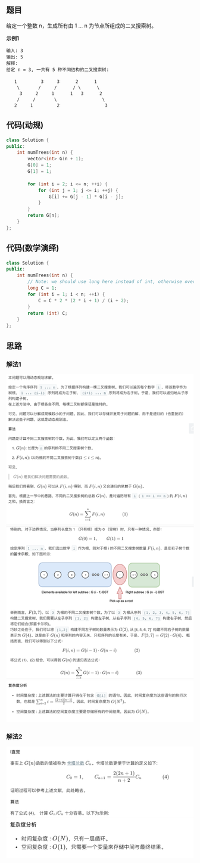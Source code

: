 ## 题目
给定一个整数 n，生成所有由 1 ... n 为节点所组成的二叉搜索树。

**示例1**
```
输入: 3
输出: 5
解释:
给定 n = 3, 一共有 5 种不同结构的二叉搜索树:

   1         3     3      2      1
    \       /     /      / \      \
     3     2     1      1   3      2
    /     /       \                 \
   2     1         2                 3
```

## 代码(动规)
```C++
class Solution {
public:
    int numTrees(int n) {
        vector<int> G(n + 1);
        G[0] = 1;
        G[1] = 1;

        for (int i = 2; i <= n; ++i) {
            for (int j = 1; j <= i; ++j) {
                G[i] += G[j - 1] * G[i - j];
            }
        }
        return G[n];
    }
};
```

## 代码(数学演绎)
```C++
class Solution {
public:
    int numTrees(int n) {
        // Note: we should use long here instead of int, otherwise overflow
        long C = 1;
        for (int i = 1; i < n; ++i) {
            C = C * 2 * (2 * i + 1) / (i + 2);
        }
        return (int) C;
    }
};
```

## 思路

### 解法1
![](static/96_1.png)
![](static/96_2.png)
![](static/96_3.png)

### 解法2
![](static/96_4.png)
![](static/96_5.png)